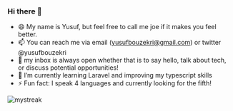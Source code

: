 ### Hi there 👋
- 😄 My name is Yusuf, but feel free to call me joe if it makes you feel better.
- 📫 You can reach me via email (yusufbouzekri@gmail.com) or twitter @yusufbouzekri
- 💬 my inbox is always open whether that is to say hello, talk about tech, or discuss potential opportunities!
- 🌱 I’m currently learning Laravel and improving my typescript skills
- ⚡ Fun fact: I speak 4 languages and currently looking for the fifth!

<img src="https://github-readme-streak-stats.herokuapp.com/?user=spcbfr&theme=tokyonight" alt="mystreak"/>


<!--
**spcbfr/spcbfr** is a ✨ _special_ ✨ repository because its `README.md` (this file) appears on your GitHub profile.

Here are some ideas to get you started:

- 🔭 I’m currently working on ...
- 🌱 I’m currently learning ...
- 👯 I’m looking to collaborate on ...
- 🤔 I’m looking for help with ...
- 💬 Ask me about ...
- 📫 How to reach me: ...
- 😄 Pronouns: ...
- ⚡ Fun fact: ...
-->
